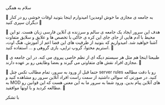 سلام به همگی

   🔷 به جامعه ی مجازی ما خوش اومدین! امیدوارم اینجا بتونید اوقات خوشی رو در کنار دیگران سپری کنید 🔷

🔷  هدف این سرور ایجاد یک جامعه ی سالم و سرزنده ی آنلاین فارسی زبان هست. تو این محیط با آدم هایی از جای جای این کره ی خاکی با تخصص ها و علایق و سلایق متفاوت آشنا خواهید شد. امیدواریم که بتونید از ظرفیت های این فضا اعم از آموزش، هنگ اوت، استریم محتوا، گروپ تراپی، بازی گروهی و ... استفاده کنید. 🔷

  🔷  طبیعتا اینجا هم مثل هر سیستم دیگه ای از نظم خاصی پیروی می کنه. در این جامعه ی مجازی افراد نقش های متفاوتی می گیرند و بعضا وظایفی رو بر عهده دارند. 🔷

🔷   حتما قبل از ورود به سرور، تمام مطالب تکس چنل server rules  رو با دقت مطالعه کنید. در صورتی که سوالی داشتید از سمت راست افراد آنلاین سرور رو مشاهده کنید و به MOD های آنلاین پیام بدین. ورود شما به سرور ما به این معنی هست که این قوانین رو مطالعه کردید و با اونها موافقید. 🔷

با تشکر
